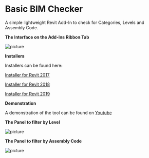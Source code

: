 # Basic BIM Checker
A simple lightweight Revit Add-In to check for Categories, Levels and Assembly Code.

**The Interface on the Add-Ins Ribbon Tab**

![picture](https://github.com/C-Claus/BasicBIMChecker/blob/master/images/Addln.PNG)




**Installers**

Installers can be found here:

[Installer for Revit 2017](https://github.com/C-Claus/BasicBIMChecker/blob/master/Basic_BIM_Checker_installer_REVIT2017.exe)

[Installer for Revit 2018](https://github.com/C-Claus/BasicBIMChecker/blob/master/Basic_BIM_Checker_installer_REVIT2018.exe)

[Installer for Revit 2019](https://github.com/C-Claus/BasicBIMChecker/blob/master/Basic_BIM_Checker_installer_REVIT2019.exe)

**Demonstration**

A demonstration of the tool can be found on [Youtube](https://www.youtube.com/watch?v=A7MJwWqMtdE)






**The Panel to filter by Level**

![picture](https://s33.postimg.cc/u19bkr8xb/levels.png)




**The Panel to filter by Assembly Code**

![picture](https://s33.postimg.cc/in84v85jj/Naamloos.png)




